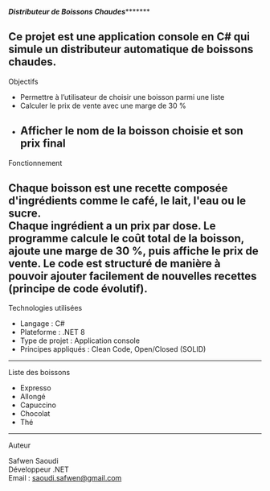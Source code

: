 ***********Distributeur de Boissons Chaudes******************

Ce projet est une application console en C# qui simule un distributeur automatique de boissons chaudes.
------------------------------------------------------------------
Objectifs

- Permettre à l’utilisateur de choisir une boisson parmi une liste
- Calculer le prix de vente avec une marge de 30 %
- Afficher le nom de la boisson choisie et son prix final
  -------------------------------------------
Fonctionnement

Chaque boisson est une recette composée d'ingrédients comme le café, le lait, l'eau ou le sucre.  
Chaque ingrédient a un prix par dose. Le programme calcule le coût total de la boisson, ajoute une marge de 30 %, puis affiche le prix de vente.
Le code est structuré de manière à pouvoir ajouter facilement de nouvelles recettes (principe de code évolutif).
------------------------------------------
Technologies utilisées

- Langage : C#
- Plateforme : .NET 8
- Type de projet : Application console
- Principes appliqués : Clean Code, Open/Closed (SOLID)
----------------------------------------
Liste des boissons

- Expresso
- Allongé
- Capuccino
- Chocolat
- Thé
----------------------------------------
 Auteur

Safwen Saoudi  
Développeur .NET  
Email : saoudi.safwen@gmail.com  

